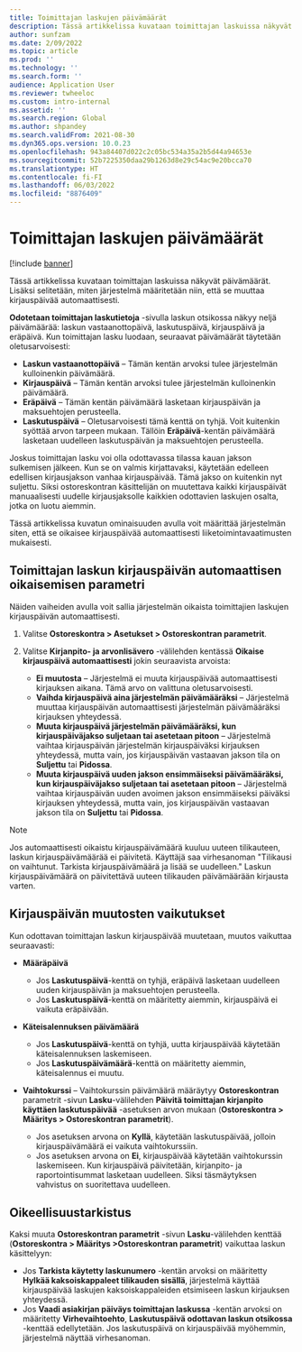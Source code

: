 ```yaml
---
title: Toimittajan laskujen päivämäärät
description: Tässä artikkelissa kuvataan toimittajan laskuissa näkyvät päivämäärät. Lisäksi selitetään, miten järjestelmä määritetään niin, että se muuttaa kirjauspäivää automaattisesti.
author: sunfzam
ms.date: 2/09/2022
ms.topic: article
ms.prod: ''
ms.technology: ''
ms.search.form: ''
audience: Application User
ms.reviewer: twheeloc
ms.custom: intro-internal
ms.assetid: ''
ms.search.region: Global
ms.author: shpandey
ms.search.validFrom: 2021-08-30
ms.dyn365.ops.version: 10.0.23
ms.openlocfilehash: 943a84407d022c2c05bc534a35a2b5d44a94653e
ms.sourcegitcommit: 52b7225350daa29b1263d8e29c54ac9e20bcca70
ms.translationtype: HT
ms.contentlocale: fi-FI
ms.lasthandoff: 06/03/2022
ms.locfileid: "8876409"
---
```

# <a name="vendor-invoice-dates"></a>Toimittajan laskujen päivämäärät

[!include [banner](../includes/banner.md)]

Tässä artikkelissa kuvataan toimittajan laskuissa näkyvät päivämäärät. Lisäksi selitetään, miten järjestelmä määritetään niin, että se muuttaa kirjauspäivää automaattisesti.

**Odotetaan toimittajan laskutietoja** -sivulla laskun otsikossa näkyy neljä päivämäärää: laskun vastaanottopäivä, laskutuspäivä, kirjauspäivä ja eräpäivä. Kun toimittajan lasku luodaan, seuraavat päivämäärät täytetään oletusarvoisesti:

- **Laskun vastaanottopäivä** – Tämän kentän arvoksi tulee järjestelmän kulloinenkin päivämäärä.
- **Kirjauspäivä** – Tämän kentän arvoksi tulee järjestelmän kulloinenkin päivämäärä. 
- **Eräpäivä** – Tämän kentän päivämäärä lasketaan kirjauspäivän ja maksuehtojen perusteella.
- **Laskutuspäivä** – Oletusarvoisesti tämä kenttä on tyhjä. Voit kuitenkin syöttää arvon tarpeen mukaan. Tällöin **Eräpäivä**-kentän päivämäärä lasketaan uudelleen laskutuspäivän ja maksuehtojen perusteella.

Joskus toimittajan lasku voi olla odottavassa tilassa kauan jakson sulkemisen jälkeen. Kun se on valmis kirjattavaksi, käytetään edelleen edellisen kirjausjakson vanhaa kirjauspäivää. Tämä jakso on kuitenkin nyt suljettu. Siksi ostoreskontran käsittelijän on muutettava kaikki kirjauspäivät manuaalisesti uudelle kirjausjaksolle kaikkien odottavien laskujen osalta, jotka on luotu aiemmin.

Tässä artikkelissa kuvatun ominaisuuden avulla voit määrittää järjestelmän siten, että se oikaisee kirjauspäivää automaattisesti liiketoimintavaatimusten mukaisesti.

## <a name="parameter-for-automatically-adjusting-the-vendor-invoice-posting-date"></a>Toimittajan laskun kirjauspäivän automaattisen oikaisemisen parametri

Näiden vaiheiden avulla voit sallia järjestelmän oikaista toimittajien laskujen kirjauspäivän automaattisesti.

1.  Valitse **Ostoreskontra \> Asetukset \> Ostoreskontran parametrit**.
2.  Valitse **Kirjanpito- ja arvonlisävero** -välilehden kentässä **Oikaise kirjauspäivä automaattisesti** jokin seuraavista arvoista:

    - **Ei muutosta** – Järjestelmä ei muuta kirjauspäivää automaattisesti kirjauksen aikana. Tämä arvo on valittuna oletusarvoisesti.
    - **Vaihda kirjauspäivä aina järjestelmän päivämääräksi** – Järjestelmä muuttaa kirjauspäivän automaattisesti järjestelmän päivämääräksi kirjauksen yhteydessä.
    - **Muuta kirjauspäivä järjestelmän päivämääräksi, kun kirjauspäiväjakso suljetaan tai asetetaan pitoon** – Järjestelmä vaihtaa kirjauspäivän järjestelmän kirjauspäiväksi kirjauksen yhteydessä, mutta vain, jos kirjauspäivän vastaavan jakson tila on **Suljettu** tai **Pidossa**.
    - **Muuta kirjauspäivä uuden jakson ensimmäiseksi päivämääräksi, kun kirjauspäiväjakso suljetaan tai asetetaan pitoon** – Järjestelmä vaihtaa kirjauspäivän uuden avoimen jakson ensimmäiseksi päiväksi kirjauksen yhteydessä, mutta vain, jos kirjauspäivän vastaavan jakson tila on **Suljettu** tai **Pidossa**.

> [!NOTE]
> Jos automaattisesti oikaistu kirjauspäivämäärä kuuluu uuteen tilikauteen, laskun kirjauspäivämäärää ei päivitetä. Käyttäjä saa virhesanoman "Tilikausi on vaihtunut. Tarkista kirjauspäivämäärä ja lisää se uudelleen." Laskun kirjauspäivämäärä on päivitettävä uuteen tilikauden päivämäärään kirjausta varten.

## <a name="impact-of-posting-date-changes"></a>Kirjauspäivän muutosten vaikutukset

Kun odottavan toimittajan laskun kirjauspäivää muutetaan, muutos vaikuttaa seuraavasti:

- **Määräpäivä**

    - Jos **Laskutuspäivä**-kenttä on tyhjä, eräpäivä lasketaan uudelleen uuden kirjauspäivän ja maksuehtojen perusteella.
    - Jos **Laskutuspäivä**-kenttä on määritetty aiemmin, kirjauspäivä ei vaikuta eräpäivään.

- **Käteisalennuksen päivämäärä**

    - Jos **Laskutuspäivä**-kenttä on tyhjä, uutta kirjauspäivää käytetään käteisalennuksen laskemiseen.
    - Jos **Laskutuspäivämäärä**-kenttä on määritetty aiemmin, käteisalennus ei muutu.

- **Vaihtokurssi** – Vaihtokurssin päivämäärä määräytyy **Ostoreskontran** parametrit -sivun **Lasku**-välilehden **Päivitä toimittajan kirjanpito käyttäen laskutuspäivää** -asetuksen arvon mukaan (**Ostoreskontra \> Määritys \> Ostoreskontran parametrit**).

    - Jos asetuksen arvona on **Kyllä**, käytetään laskutuspäivää, jolloin kirjauspäivämäärä ei vaikuta vaihtokurssiin.
    - Jos asetuksen arvona on **Ei**, kirjauspäivää käytetään vaihtokurssin laskemiseen. Kun kirjauspäivä päivitetään, kirjanpito- ja raportointisummat lasketaan uudelleen. Siksi täsmäytyksen vahvistus on suoritettava uudelleen.

## <a name="validation"></a>Oikeellisuustarkistus

Kaksi muuta **Ostoreskontran parametrit** -sivun **Lasku**-välilehden kenttää (**Ostoreskontra \> Määritys \>Ostoreskontran parametrit**) vaikuttaa laskun käsittelyyn:

- Jos **Tarkista käytetty laskunumero** -kentän arvoksi on määritetty **Hylkää kaksoiskappaleet tilikauden sisällä**, järjestelmä käyttää kirjauspäivää laskujen kaksoiskappaleiden etsimiseen laskun kirjauksen yhteydessä.
- Jos **Vaadi asiakirjan päiväys toimittajan laskussa** -kentän arvoksi on määritetty **Virhevaihtoehto**, **Laskutuspäivä odottavan laskun otsikossa** -kenttää edellytetään. Jos laskutuspäivä on kirjauspäivää myöhemmin, järjestelmä näyttää virhesanoman.
